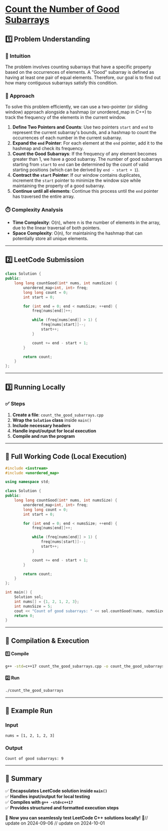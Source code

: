 # **[Count the Number of Good Subarrays](https://leetcode.com/problems/count-the-number-of-good-subarrays/description/)**  

## **1️⃣ Problem Understanding**  
### **📌 Intuition**  
The problem involves counting subarrays that have a specific property based on the occurrences of elements. A "Good" subarray is defined as having at least one pair of equal elements. Therefore, our goal is to find out how many contiguous subarrays satisfy this condition.

### **🚀 Approach**  
To solve this problem efficiently, we can use a two-pointer (or sliding window) approach alongside a hashmap (or unordered_map in C++) to track the frequency of the elements in the current window. 

1. **Define Two Pointers and Counts**: Use two pointers `start` and `end` to represent the current subarray's bounds, and a hashmap to count the occurrences of each number in the current subarray.
2. **Expand the `end` Pointer**: For each element at the `end` pointer, add it to the hashmap and check its frequency.
3. **Count the Good Subarrays**: If the frequency of any element becomes greater than 1, we have a good subarray. The number of good subarrays starting from `start` to `end` can be determined by the count of valid starting positions (which can be derived by `end - start + 1`).
4. **Contract the `start` Pointer**: If our window contains duplicates, increment the `start` pointer to minimize the window size while maintaining the property of a good subarray.
5. **Continue until all elements**: Continue this process until the `end` pointer has traversed the entire array.

### **⏱️ Complexity Analysis**  
- **Time Complexity**: O(n), where n is the number of elements in the array, due to the linear traversal of both pointers.
- **Space Complexity**: O(n), for maintaining the hashmap that can potentially store all unique elements.

---  

## **2️⃣ LeetCode Submission**  
```cpp
class Solution {
public:
    long long countGood(int* nums, int numsSize) {
        unordered_map<int, int> freq;
        long long count = 0;
        int start = 0;

        for (int end = 0; end < numsSize; ++end) {
            freq[nums[end]]++;

            while (freq[nums[end]] > 1) {
                freq[nums[start]]--;
                start++;
            }

            count += end - start + 1;
        }

        return count;
    }
};  
```  

---  

## **3️⃣ Running Locally**  
### **✅ Steps**  
1. **Create a file**: `count_the_good_subarrays.cpp`  
2. **Wrap the `Solution` class** inside `main()`  
3. **Include necessary headers**  
4. **Handle input/output for local execution**  
5. **Compile and run the program**  

---  

## **📝 Full Working Code (Local Execution)**  
```cpp
#include <iostream>
#include <unordered_map>

using namespace std;

class Solution {
public:
    long long countGood(int* nums, int numsSize) {
        unordered_map<int, int> freq;
        long long count = 0;
        int start = 0;

        for (int end = 0; end < numsSize; ++end) {
            freq[nums[end]]++;

            while (freq[nums[end]] > 1) {
                freq[nums[start]]--;
                start++;
            }

            count += end - start + 1;
        }

        return count;
    }
};

int main() {
    Solution sol;
    int nums[] = {1, 2, 1, 2, 3};
    int numsSize = 5;
    cout << "Count of good subarrays: " << sol.countGood(nums, numsSize) << endl;
    return 0;
}
```  

---  

## **🔧 Compilation & Execution**  
#### **1️⃣ Compile**  
```bash
g++ -std=c++17 count_the_good_subarrays.cpp -o count_the_good_subarrays
```  

#### **2️⃣ Run**  
```bash
./count_the_good_subarrays
```  

---  

## **🎯 Example Run**  
### **Input**  
```
nums = [1, 2, 1, 2, 3]
```  
### **Output**  
```
Count of good subarrays: 9
```  

---  

## **📌 Summary**  
✅ **Encapsulates LeetCode solution inside `main()`**  
✅ **Handles input/output for local testing**  
✅ **Compiles with `g++ -std=c++17`**  
✅ **Provides structured and formatted execution steps**  

🚀 **Now you can seamlessly test LeetCode C++ solutions locally!** 🚀// update on 2024-09-06
// update on 2024-10-01
